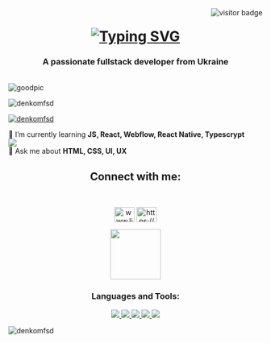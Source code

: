 <img align="right" src="https://visitor-badge.laobi.icu/badge?DenKomFSD=DenKomFSD" alt="visitor badge"/>
<h1 align="center">
  <a href="https://git.io/typing-svg"><img src="https://readme-typing-svg.demolab.com?font=roboto&weight=700&size=36&pause=1000&color=0AF76E&background=FF1B1B00&center=true&vCenter=true&random=false&width=600&height=75&lines=Hi+There!+%F0%9F%91%8B;My+Name+is+Denis!" alt="Typing SVG" /></a>
</h1>
<h3 align="center">A passionate fullstack developer from Ukraine</h3>
<br/>
<img src="https://user-images.githubusercontent.com/74038190/213910845-af37a709-8995-40d6-be59-724526e3c3d7.gif" alt="goodpic"/>

<p align="left"> <img src="https://komarev.com/ghpvc/?username=denkomfsd&label=Profile%20views&color=0e75b6&style=flat" alt="denkomfsd" /> </p>

<p align="left"> <a href="https://github.com/ryo-ma/github-profile-trophy"><img src="https://github-profile-trophy.vercel.app/?username=denkomfsd" alt="denkomfsd" /></a> </p>

 🌱 I’m currently learning **JS, React, Webflow, React Native, Typescrypt**
 <br/>
<img src="https://user-images.githubusercontent.com/74038190/212284158-e840e285-664b-44d7-b79b-e264b5e54825.gif"/>
<br/>
 💬 Ask me about **HTML, CSS, UI, UX**


<h2 align="center">Connect with me:</h2>
<br/>
<p align="center">
<a href="https://linkedin.com/in/www.linkedin.com/in/den-kom-9b2003213" target="blank"><img align="center" src="https://raw.githubusercontent.com/rahuldkjain/github-profile-readme-generator/master/src/images/icons/Social/linked-in-alt.svg" alt="www.linkedin.com/in/den-kom-9b2003213" height="30" width="40" /></a>
<a href="https://www.behance.net/https://www.behance.net/izikom" target="blank"><img align="center" src="https://raw.githubusercontent.com/rahuldkjain/github-profile-readme-generator/master/src/images/icons/Social/behance.svg" alt="https://www.behance.net/izikom" height="30" width="40" /></a>
</p>
<div align="center">
<img align="center" src="https://user-images.githubusercontent.com/74038190/212284087-bbe7e430-757e-4901-90bf-4cd2ce3e1852.gif" width="100" height="100"/><h3 align="center">Languages and Tools:</h3>
</div>

<p align="center">
  <a href="https://skillicons.dev">
    <img src="https://skillicons.dev/icons?i=git,bootstrap,css,figma,firebase" />
    <img src="https://skillicons.dev/icons?i=github,html,js,materialui,nextjs" />
    <img src="https://skillicons.dev/icons?i=nodejs,ps,react,redux,sass" />
    <img src="https://skillicons.dev/icons?i=svg,tailwind,ts,vscode,vite" />
    <img src="https://skillicons.dev/icons?i=webflow" />
  </a>
</p>

<p><img align="center" src="https://github-readme-stats.vercel.app/api/top-langs?username=denkomfsd&show_icons=true&locale=en&layout=compact" alt="denkomfsd" /></p>

